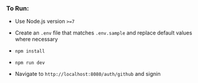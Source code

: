### To Run:

- Use Node.js version `>=7`

- Create an `.env` file that matches `.env.sample` and replace default values where necessary

- `npm install`

- `npm run dev`

- Navigate to `http://localhost:8080/auth/github` and signin